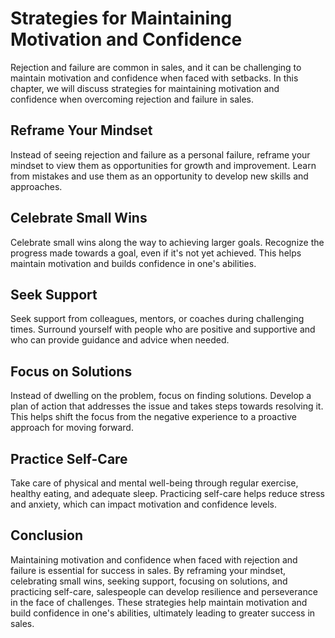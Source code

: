 Strategies for Maintaining Motivation and Confidence
=================================================================================================

Rejection and failure are common in sales, and it can be challenging to maintain motivation and confidence when faced with setbacks. In this chapter, we will discuss strategies for maintaining motivation and confidence when overcoming rejection and failure in sales.

Reframe Your Mindset
--------------------

Instead of seeing rejection and failure as a personal failure, reframe your mindset to view them as opportunities for growth and improvement. Learn from mistakes and use them as an opportunity to develop new skills and approaches.

Celebrate Small Wins
--------------------

Celebrate small wins along the way to achieving larger goals. Recognize the progress made towards a goal, even if it's not yet achieved. This helps maintain motivation and builds confidence in one's abilities.

Seek Support
------------

Seek support from colleagues, mentors, or coaches during challenging times. Surround yourself with people who are positive and supportive and who can provide guidance and advice when needed.

Focus on Solutions
------------------

Instead of dwelling on the problem, focus on finding solutions. Develop a plan of action that addresses the issue and takes steps towards resolving it. This helps shift the focus from the negative experience to a proactive approach for moving forward.

Practice Self-Care
------------------

Take care of physical and mental well-being through regular exercise, healthy eating, and adequate sleep. Practicing self-care helps reduce stress and anxiety, which can impact motivation and confidence levels.

Conclusion
----------

Maintaining motivation and confidence when faced with rejection and failure is essential for success in sales. By reframing your mindset, celebrating small wins, seeking support, focusing on solutions, and practicing self-care, salespeople can develop resilience and perseverance in the face of challenges. These strategies help maintain motivation and build confidence in one's abilities, ultimately leading to greater success in sales.
